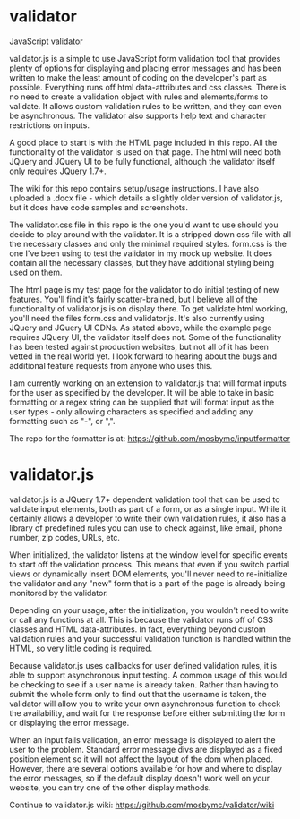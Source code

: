 validator
=========

JavaScript validator

validator.js is a simple to use JavaScript form validation tool that provides plenty of options for displaying and placing error messages and has been written to make the least amount of coding on the developer's part as possible. Everything runs off html data-attributes and css classes. There is no need to create a validation object with rules and elements/forms to validate. It allows custom validation rules to be written, and they can even be asynchronous. The validator also supports help text and character restrictions on inputs.

A good place to start is with the HTML page included in this repo. All the functionality of the validator is used on that page. The html will need both JQuery and JQuery UI to be fully functional, although the validator itself only requires JQuery 1.7+.

The wiki for this repo contains setup/usage instructions. I have also uploaded a .docx file - which details a slightly older version of validator.js, but it does have code samples and screenshots.

The validator.css file in this repo is the one you'd want to use should you decide to play around with the validator. It is a stripped down css file with all the necessary classes and only the minimal required styles. form.css is the one I've been using to test the validator in my mock up website. It does contain all the necessary classes, but they have additional styling being used on them.

The html page is my test page for the validator to do initial testing of new features. You'll find it's fairly scatter-brained, but I believe all of the functionality of validator.js is on display there. To get validate.html working, you'll need the files form.css and validator.js. It's also currently using JQuery and JQuery UI CDNs. As stated above, while the example page requires JQuery UI, the validator itself does not. Some of the functionality has been tested against production websites, but not all of it has been vetted in the real world yet. I look forward to hearing about the bugs and additional feature requests from anyone who uses this.

I am currently working on an extension to validator.js that will format inputs for the user as specified by the developer. It will be able to take in basic formatting or a regex string can be supplied that will format input as the user types - only allowing characters as specified and adding any formatting such as "-", or ",".

The repo for the formatter is at: https://github.com/mosbymc/inputformatter


# **validator.js**
validator.js is a JQuery 1.7+ dependent validation tool that can be used to validate input elements, both as part of a form, or as a single input. While it certainly allows a developer to write their own validation rules, it also has a library of predefined rules you can use to check against, like email, phone number, zip codes, URLs, etc.

When initialized, the validator listens at the window level for specific events to start off the validation process. This means that even if you switch partial views or dynamically insert DOM elements, you'll never need to re-initialize the validator and any "new" form that is a part of the page is already being monitored by the validator.

Depending on your usage, after the initialization, you wouldn't need to write or call any functions at all. This is because the validator runs off of CSS classes and HTML data-attributes. In fact, everything beyond custom validation rules and your successful validation function is handled within the HTML, so very little coding is required.

Because validator.js uses callbacks for user defined validation rules, it is able to support asynchronous input testing. A common usage of this would be checking to see if a user name is already taken. Rather than having to submit the whole form only to find out that the username is taken, the validator will allow you to write your own asynchronous function to check the availability, and wait for the response before either submitting the form or displaying the error message.

When an input fails validation, an error message is displayed to alert the user to the problem. Standard error message divs are displayed as a fixed position element so it will not affect the layout of the dom when placed. However, there are several options available for how and where to display the error messages, so if the default display doesn't work well on your website, you can try one of the other display methods.



Continue to validator.js wiki: https://github.com/mosbymc/validator/wiki
